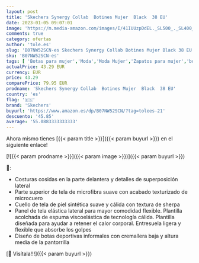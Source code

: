 ```yaml
---
layout: post
title: 'Skechers Synergy Collab  Botines Mujer  Black  38 EU'
date: 2023-01-05 09:07:01
image: 'https://m.media-amazon.com/images/I/41IUUzpDdEL._SL500_._SL400_.jpg'
comments: true
category: ofertas
author: 'tole.es'
slug: 'B07NW52SCN-es Skechers Synergy Collab Botines Mujer Black 38 EU'
sku: 'B07NW52SCN-es'
tags: [ 'Botas para mujer','Moda','Moda Mujer','Zapatos para mujer','botines','skechers','🇪🇸', ]
actualPrice: 43.29 EUR
currency: EUR
price: 43.29
comparePrice: 79.95 EUR
prodname: 'Skechers Synergy Collab  Botines Mujer  Black  38 EU'
country: 'es'
flag: '🇪🇸'
brand: 'Skechers'
buyurl: 'https://www.amazon.es/dp/B07NW52SCN/?tag=tolees-21'
descuento: '45.85'
average: '55.0883333333333'
---
```


Ahora mismo tienes [{{< param title >}}]({{< param buyurl >}}) en el siguiente enlace!

[![{{< param prodname >}}]({{< param image >}})]({{< param buyurl >}})

🔎:

- Costuras cosidas en la parte delantera y detalles de superposición lateral
- Parte superior de tela de microfibra suave con acabado texturizado de microcuero
- Cuello de tela de piel sintética suave y cálida con textura de sherpa
- Panel de tela elástica lateral para mayor comodidad flexible. Plantilla acolchada de espuma viscoelástica de tecnología cálida. Plantilla diseñada para ayudar a retener el calor corporal. Entresuela ligera y flexible que absorbe los golpes
- Diseño de botas deportivas informales con cremallera baja y altura media de la pantorrilla

[🛒 Visítala!!!]({{< param buyurl >}})
